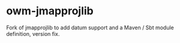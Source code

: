 # owm-jmapprojlib
Fork of jmapprojlib to add datum support and a Maven / Sbt module definition, version fix.
